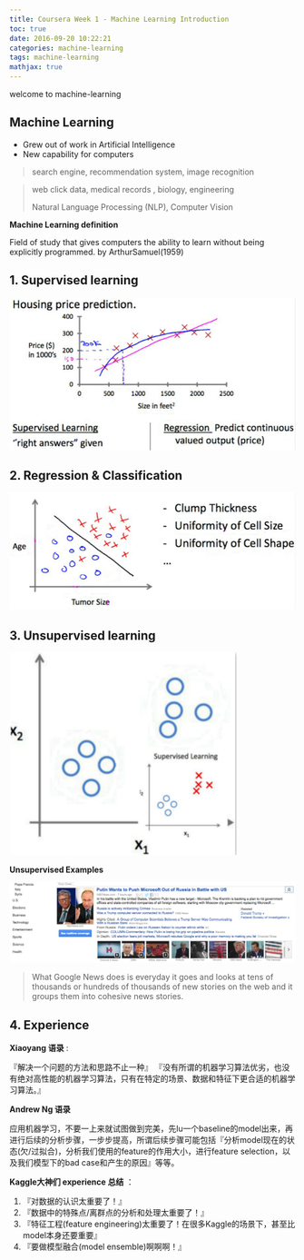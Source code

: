 ```yaml
---
title: Coursera Week 1 - Machine Learning Introduction
toc: true
date: 2016-09-20 10:22:21
categories: machine-learning
tags: machine-learning
mathjax: true
---
```


<script type="text/x-mathjax-config">
  MathJax.Hub.Config({
    extensions: ["tex2jax.js"],
    jax: ["input/TeX"],
    tex2jax: {
      inlineMath: [ ['$','$'], ['\\(','\\)'] ],
      displayMath: [ ['$$','$$']],
      processEscapes: true
    }
  });
</script>
<script type="text/javascript" src="https://cdn.mathjax.org/mathjax/latest/MathJax.js?config=TeX-AMS_HTML,http://myserver.com/MathJax/config/local/local.js">
</script>

welcome to machine-learning

<!-- more -->

## Machine Learning

- Grew out of work in Artificial Intelligence
- New capability for computers

> search engine, recommendation system, image recognition

> web click data, medical records , biology, engineering
> 
> Natural Language Processing (NLP), Computer Vision

**Machine Learning definition**

Field of study that gives computers the ability to learn without being explicitly programmed. by ArthurSamuel(1959)

## 1. Supervised learning

![Supervised][1]

## 2. Regression & Classification

![Classification][2]

## 3. Unsupervised learning

![Unsupervised][3]

**Unsupervised Examples**

![news.google][4]

> What Google News does is everyday it goes and looks at tens of thousands or hundreds of thousands of new stories on the web and it groups them into cohesive news stories. 

## 4. Experience

**Xiaoyang 语录** :

『解决一个问题的方法和思路不止一种』 
『没有所谓的机器学习算法优劣，也没有绝对高性能的机器学习算法，只有在特定的场景、数据和特征下更合适的机器学习算法。』

**Andrew Ng 语录**

应用机器学习，不要一上来就试图做到完美，先lu一个baseline的model出来，再进行后续的分析步骤，一步步提高，所谓后续步骤可能包括『分析model现在的状态(欠/过拟合)，分析我们使用的feature的作用大小，进行feature selection，以及我们模型下的bad case和产生的原因』等等。

**Kaggle大神们 experience 总结** ：

1. 『对数据的认识太重要了！』
2. 『数据中的特殊点/离群点的分析和处理太重要了！』
3. 『特征工程(feature engineering)太重要了！在很多Kaggle的场景下，甚至比model本身还要重要』
4. 『要做模型融合(model ensemble)啊啊啊！』

[1]: /images/ml/coursera/ml-ng-w1-01-1.png
[2]: /images/ml/coursera/ml-ng-w1-01-2.png
[3]: /images/ml/coursera/ml-ng-w1-01-3.png
[4]: /images/ml/coursera/ml-ng-w1-01-4.png
[8]: https://zh.wikipedia.org/zh/GNU_Octave
